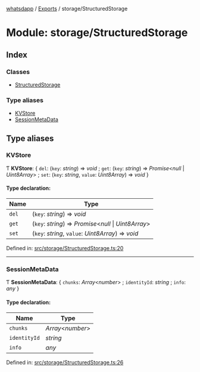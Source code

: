 [whatsdapp](../README.md) / [Exports](../modules.md) / storage/StructuredStorage

# Module: storage/StructuredStorage

## Index

### Classes

* [StructuredStorage](../classes/storage_structuredstorage.structuredstorage.md)

### Type aliases

* [KVStore](storage_structuredstorage.md#kvstore)
* [SessionMetaData](storage_structuredstorage.md#sessionmetadata)

## Type aliases

### KVStore

Ƭ **KVStore**: { `del`: (`key`: *string*) => *void* ; `get`: (`key`: *string*) => *Promise*<*null* \| *Uint8Array*\> ; `set`: (`key`: *string*, `value`: *Uint8Array*) => *void*  }

#### Type declaration:

Name | Type |
------ | ------ |
`del` | (`key`: *string*) => *void* |
`get` | (`key`: *string*) => *Promise*<*null* \| *Uint8Array*\> |
`set` | (`key`: *string*, `value`: *Uint8Array*) => *void* |

Defined in: [src/storage/StructuredStorage.ts:20](https://github.com/realKidDouglas/whatsdapp-lib/blob/73a2f4d/src/storage/StructuredStorage.ts#L20)

___

### SessionMetaData

Ƭ **SessionMetaData**: { `chunks`: *Array*<*number*\> ; `identityId`: *string* ; `info`: *any*  }

#### Type declaration:

Name | Type |
------ | ------ |
`chunks` | *Array*<*number*\> |
`identityId` | *string* |
`info` | *any* |

Defined in: [src/storage/StructuredStorage.ts:26](https://github.com/realKidDouglas/whatsdapp-lib/blob/73a2f4d/src/storage/StructuredStorage.ts#L26)
